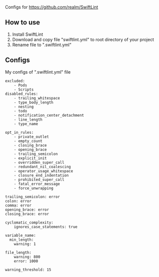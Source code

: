Configs for https://github.com/realm/SwiftLint

## How to use
1) Install SwiftLint
2) Download and copy file "swiftlint.yml" to root directory of your project 
3) Rename file to ".swiftlint.yml"

## Configs
My configs of ".swiftlint.yml" file

```
excluded:
    - Pods
    - Scripts
disabled_rules:
    - trailing_whitespace
    - type_body_length
    - nesting
    - todo
    - notification_center_detachment
    - line_length
    - type_name

opt_in_rules:
    - private_outlet
    - empty_count
    - closing_brace
    - opening_brace
    - trailing_semicolon
    - explicit_init
    - overridden_super_call
    - redundant_nil_coalescing
    - operator_usage_whitespace
    - closure_end_indentation
    - prohibited_super_call
    - fatal_error_message
    - force_unwrapping

trailing_semicolon: error
colon: error
comma: error
opening_brace: error
closing_brace: error

cyclomatic_complexity:
    ignores_case_statements: true

variable_name:
  min_length:
    warning: 1

file_length:
    warning: 800
    error: 1000

warning_threshold: 15
```

